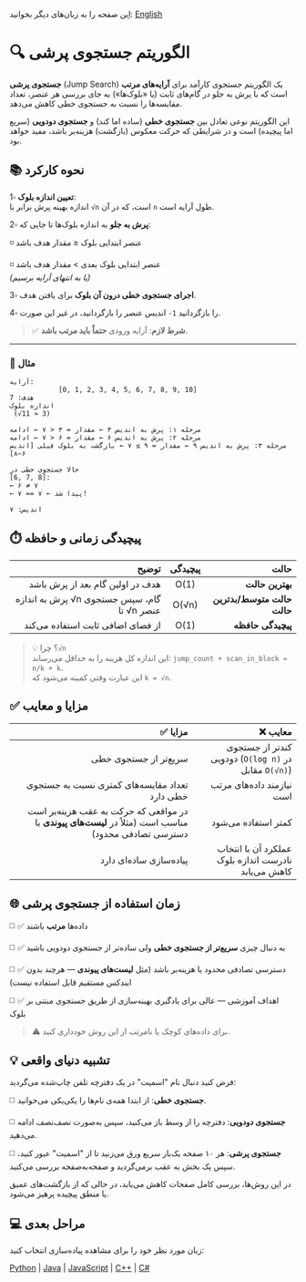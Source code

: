 اِین صفحه را به زبان‌های دیگر بخوانید: [English](/search/array-based-search/jump-search/README.md)

# 🔍 الگوریتم جستجوی پرشی

**جستجوی پرشی** (Jump Search) یک الگوریتم جستجوی کارآمد برای **آرایه‌های مرتب** است که با پرش به جلو در گام‌های ثابت (یا «بلوک‌ها») به جای بررسی هر عنصر، تعداد مقایسه‌ها را نسبت به جستجوی خطی کاهش می‌دهد.

این الگوریتم نوعی تعادل بین **جستجوی خطی** (ساده اما کند) و **جستجوی دودویی** (سریع اما پیچیده) است و در شرایطی که حرکت معکوس (بازگشت) هزینه‌بر باشد، مفید خواهد بود.

## 📚 نحوه کارکرد

1▫️​ **تعیین اندازه بلوک**:  
   اندازه بهینه پرش برابر با `‭√n‬` است، که در آن `n` طول آرایه است.

2▫️​ **پرش به جلو** به اندازه بلوک‌ها تا جایی که:
   
   ◽ عنصر ابتدایی بلوک ≤ مقدار هدف باشد
   
   ◽ عنصر ابتدایی بلوک بعدی > مقدار هدف باشد  
   *(یا به انتهای آرایه برسیم)*

3▫️​ **اجرای جستجوی خطی درون آن بلوک** برای یافتن هدف.

4▫️​ اندیس عنصر را بازگردانید، در غیر این صورت `‭-1‬` را بازگردانید.

> ✅ **شرط لازم**: آرایه ورودی **حتماً باید مرتب باشد**.

---

### 🧩 مثال

```text
آرایه:
            ‭[0, 1, 2, 3, 4, 5, 6, 7, 8, 9, 10]‬
هدف: 7
اندازه بلوک
 ‭(√11 ≈ 3)‬

مرحله ۱: پرش به اندیس ۳ ← مقدار = ۳ < ۷ ← ادامه  
مرحله ۲: پرش به اندیس ۶ ← مقدار = ۶ < ۷ ← ادامه  
مرحله ۳: پرش به اندیس ۹ ← مقدار = ۹ ≥ ۷ ← بازگشت به بلوک قبلی [اندیس ۶–۸]

حالا جستجوی خطی در 
‭[6, 7, 8]‬:
← ۶ ≠ ۷
← ۷ == ۷ ← پیدا شد!

اندیس: ۷
```

## ⏱️ پیچیدگی زمانی و حافظه

| توضیح | پیچیدگی | حالت |
|--------------------------------------------:|:----------:|--------------------------:|
| هدف در اولین گام بعد از پرش باشد | O(1) | **بهترین حالت** |
| پرش به اندازه ‭√n‬ گام، سپس جستجوی تا ‭√n‬ عنصر | O(√n) | **حالت متوسط/بدترین حالت** |
| از فضای اضافی ثابت استفاده می‌کند | O(1) | **پیچیدگی حافظه** |


> 💡 چرا `‭√n‬`؟  
> این اندازه کل هزینه را به حداقل می‌رساند: `‭jump_count + scan_in_block ≈ n/k + k‬`.  
> این عبارت وقتی کمینه می‌شود که `‭k = √n‬`.



## ✅ مزایا و معایب

| ✅ مزایا | ❌ معایب |
|------:|---------:|
| سریع‌تر از جستجوی خطی | کندتر از جستجوی دودویی (`O(log n)` در مقابل `O(√n)`) |
| تعداد مقایسه‌های کمتری نسبت به جستجوی خطی دارد | نیازمند داده‌های مرتب است |
| در مواقعی که حرکت به عقب هزینه‌بر است مناسب است (مثلاً در **لیست‌های پیوندی** با دسترسی تصادفی محدود) | کمتر استفاده می‌شود |
| پیاده‌سازی ساده‌ای دارد | عملکرد آن با انتخاب نادرست اندازه بلوک کاهش می‌یابد |

## 🌐 زمان استفاده از جستجوی پرشی

◻️​ ✅ داده‌ها **مرتب** باشند

◻️​ ✅ به دنبال چیزی **سریع‌تر از جستجوی خطی** ولی ساده‌تر از جستجوی دودویی باشید

◻️​ ✅ دسترسی تصادفی محدود یا هزینه‌بر باشد (مثل **لیست‌های پیوندی** — هرچند بدون ایندکس مستقیم قابل استفاده نیست)

◻️​ ✅ اهداف آموزشی — عالی برای یادگیری بهینه‌سازی از طریق جستجوی مبتنی بر بلوک

> ⚠️ برای داده‌های کوچک یا نامرتب از این روش خودداری کنید.

## 💡 تشبیه دنیای واقعی

فرض کنید دنبال نام "اسمیت" در یک دفترچه تلفن چاپ‌شده می‌گردید:

◻️ **جستجوی خطی**: از ابتدا همه‌ی نام‌ها را یکی‌یکی می‌خوانید.

◻️ **جستجوی دودویی**: دفترچه را از وسط باز می‌کنید، سپس به‌صورت نصف‌نصف ادامه می‌دهید.

◻️ **جستجوی پرشی**: هر ۱۰ صفحه یک‌بار سریع ورق می‌زنید تا از "اسمیت" عبور کنید، سپس یک بخش به عقب برمی‌گردید و صفحه‌به‌صفحه بررسی می‌کنید.

در این روش‌ها، بررسی کامل صفحات کاهش می‌یابد، در حالی که از بازگشت‌های عمیق یا منطق پیچیده پرهیز می‌شود.


## 💻 مراحل بعدی

زبان مورد نظر خود را برای مشاهده پیاده‌سازی انتخاب کنید:

[Python](/search/array-based-search/jump-search/python/) | [Java](/search/array-based-search/jump-search/java/) | [JavaScript](/search/array-based-search/jump-search/javascript/) | [C++](/search/array-based-search/jump-search/cpp/) | [C#](/search/array-based-search/jump-search/csharp/)